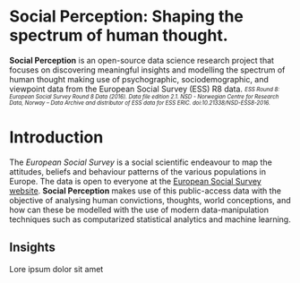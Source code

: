 # Social Perception: Shaping the spectrum of human thought.

**Social Perception** is an open-source data science research project that focuses on discovering meaningful insights and modelling the spectrum of human thought making use of psychographic, sociodemographic, and viewpoint data from the European Social Survey (ESS) R8 data. <sub><sup>*_ESS Round 8: European Social Survey Round 8 Data (2016). Data file edition 2.1. NSD - Norwegian Centre for Research Data, Norway – Data Archive and distributor of ESS data for ESS ERIC. doi:10.21338/NSD-ESS8-2016._*</sup></sub>

# Introduction

The *European Social Survey* is a social scientific endeavour to map the attitudes, beliefs and behaviour patterns of the various populations in Europe. The data is open to everyone at the [European Social Survey website](https://www.europeansocialsurvey.org/). **Social Perception** makes use of this public-access data with the objective of analysing human convictions, thoughts, world conceptions, and how can these be modelled with the use of modern data-manipulation techniques such as computarized statistical analytics and machine learning.

## Insights

Lore ipsum dolor sit amet
